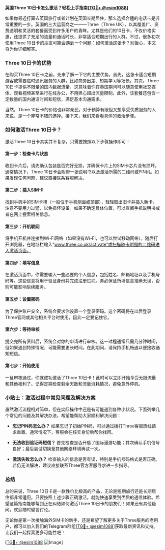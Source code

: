 **英国Three 10日卡怎么激活？轻松上手指南[[TG💪+ @esim1088](https://t.me/s/esim1088)]**

如果你最近打算去英国旅行或者计划在英国长期居住，那么选择合适的电话卡是非常重要的一步。英国的三大运营商之一——Three（Three UK），以其覆盖广、资费透明和灵活的套餐而受到许多用户的青睐。尤其是他们的10日卡，不仅价格实惠，还提供了充足的流量和通话时长，非常适合短期出行的人群。不过，很多初次使用Three 10日卡的朋友可能会遇到一个问题：如何激活这张卡？别担心，本文将为你详细解答。

### Three 10日卡的优势

在购买Three 10日卡之前，先来了解一下它的主要优势。首先，这张卡适合短期游客或需要临时通讯服务的人群，比如商务出差、短期学习等场景。其次，Three 10日卡提供不限量的国内数据流量，这意味着你在英国期间可以随意使用社交媒体、观看视频甚至进行在线办公，不用担心超出流量限制。此外，该套餐还包含一定数量的国内通话时间和短信，满足基本沟通需求。

当然，Three 10日卡的价格也非常亲民，对于预算有限但又想享受优质服务的人来说，是一个非常不错的选择。接下来，我们来看看具体的激活步骤。

### 如何激活Three 10日卡？

激活Three 10日卡其实并不复杂，只需要按照以下步骤操作即可：

#### 第一步：检查卡片状态
收到卡片后，请先确认包装是否完好无损，并确保卡片上的SIM卡芯片没有损坏。通常情况下，Three 10日卡会附带一张说明书以及激活所需的二维码或PIN码。如果发现任何问题，建议直接联系客服解决。

#### 第二步：插入SIM卡
找到手机中的SIM卡槽（一般位于手机侧面或顶部），轻轻取出旧卡并插入新卡。注意不要用力过猛，以免损坏设备。如果不确定具体位置，可以查阅手机说明书或者在网上搜索相关信息。

#### 第三步：开机联网
将手机开机并连接到Wi-Fi网络（如果没有Wi-Fi，也可以尝试移动网络）。随后打开浏览器，在地址栏输入“www.three.co.uk/activate”或扫描随卡附赠的二维码进入激活页面。

#### 第四步：填写信息
在激活页面中，你需要输入一些必要的个人信息，包括姓名、邮箱地址以及手机号码等。这些信息将用于验证身份并完成注册过程。务必保证所填信息准确无误，否则可能影响后续服务。

#### 第五步：设置密码
为了保护账户安全，系统会要求你设置一个登录密码。这个密码将在以后登录Three官网或其他相关平台时使用，因此一定要记住它。

#### 第六步：等待审核
提交完所有资料后，系统会对你的申请进行审核。这一过程通常只需几分钟时间，但如果遇到特殊情况，可能需要更长时间。在此期间，请保持手机畅通以便接收通知短信。

#### 第七步：开始使用
一旦审核通过，你就成功激活了Three 10日卡！此时可以立即开始享受无限流量和其他福利了。记得定期检查剩余天数和流量消耗情况，避免意外停机。

### 小贴士：激活过程中常见问题及解决方案

虽然激活流程相对简单，但在实际操作中还是有可能遇到各种小状况。下面列举几个常见的问题及其解决办法，希望能帮助大家顺利解决问题：

- **忘记PIN码怎么办？**
  如果忘记了初始PIN码，可以通过拨打Three客服热线请求重置。通常情况下，客服会在核实身份后帮你找回。

- **无法收到验证码短信？**
  首先检查是否开启了国际漫游功能；其次确认手机信号良好；最后尝试切换至其他网络环境再试一次。

- **激活失败怎么办？**
  检查输入的信息是否有误，特别是手机号码格式是否正确。若仍无法解决，建议直接联系Three官方客服寻求进一步指导。

### 总结

总的来说，Three 10日卡是一款性价比极高的产品，无论是短期旅行还是长期居住都非常适用。只要按照上述步骤正确激活，就能快速享受到优质的通信体验。希望这篇指南能够帮到正在纠结如何激活Three 10日卡的朋友们！如果还有其他疑问，欢迎随时留言讨论。

无论你是第一次接触海外SIM卡的新手，还是希望了解更多关于Three服务的老用户，都可以加入我们的Telegram群组[[TG💪+ @esim1088](https://t.me/s/esim1088)]获取最新资讯和支持。让我们一起探索更多可能性吧！

[[TG💪+ @esim1088](https://t.me/s/esim1088) ![Image](https://i.postimg.cc/4NQfJmqS/Snipaste-2025-05-13-00-14-12.png)]
